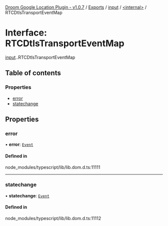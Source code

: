 [Droom Google Location Plugin - v1.0.7](../README.md) / [Exports](../modules.md) / [input](../modules/input.md) / [<internal\>](../modules/input._internal_.md) / RTCDtlsTransportEventMap

# Interface: RTCDtlsTransportEventMap

[input](../modules/input.md).[<internal>](../modules/input._internal_.md).RTCDtlsTransportEventMap

## Table of contents

### Properties

- [error](input._internal_.RTCDtlsTransportEventMap.md#error)
- [statechange](input._internal_.RTCDtlsTransportEventMap.md#statechange)

## Properties

### error

• **error**: [`Event`](../modules/input._internal_.md#event)

#### Defined in

node_modules/typescript/lib/lib.dom.d.ts:11111

___

### statechange

• **statechange**: [`Event`](../modules/input._internal_.md#event)

#### Defined in

node_modules/typescript/lib/lib.dom.d.ts:11112
